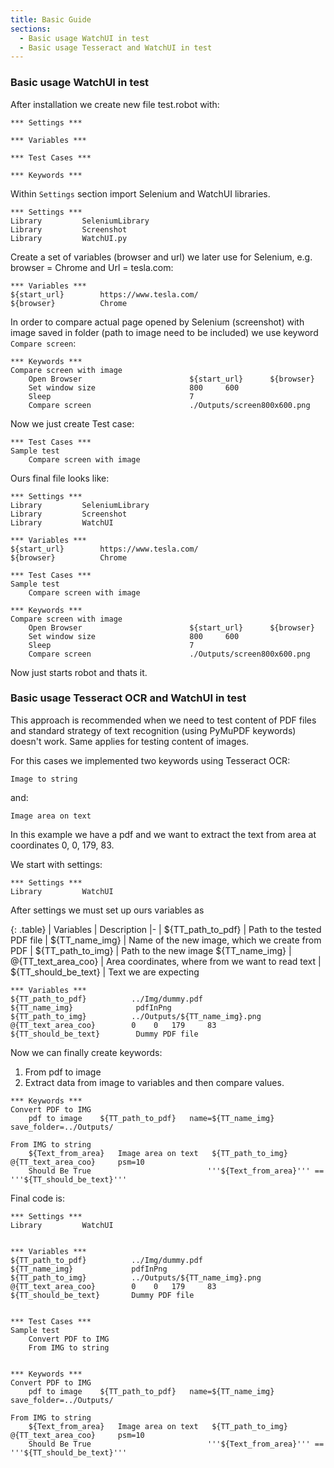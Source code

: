 ```yaml
---
title: Basic Guide
sections:
  - Basic usage WatchUI in test
  - Basic usage Tesseract and WatchUI in test
---
```


### Basic usage WatchUI in test

After installation we create new file test.robot with:

```robotframework
*** Settings ***

*** Variables ***

*** Test Cases ***

*** Keywords ***

```

Within `Settings` section import Selenium and WatchUI libraries.

```robotframework
*** Settings ***
Library         SeleniumLibrary
Library         Screenshot
Library         WatchUI.py
```

Create a set of variables (browser and url) we later use for Selenium, e.g. browser = Chrome and Url = tesla.com:

```robotframework
*** Variables ***
${start_url}        https://www.tesla.com/
${browser}          Chrome
```

In order to compare actual page opened by Selenium (screenshot) with image saved in folder (path to image need to be included) we use keyword `Compare screen`:

```robotframework
*** Keywords ***
Compare screen with image
    Open Browser                        ${start_url}      ${browser}
    Set window size                     800     600
    Sleep                               7
    Compare screen                      ./Outputs/screen800x600.png
```

Now we just create Test case:

```robotframework
*** Test Cases ***
Sample test
    Compare screen with image
```

Ours final file looks like:

```robotframework
*** Settings ***
Library         SeleniumLibrary
Library         Screenshot
Library         WatchUI

*** Variables ***
${start_url}        https://www.tesla.com/
${browser}          Chrome

*** Test Cases ***
Sample test
    Compare screen with image

*** Keywords ***
Compare screen with image
    Open Browser                        ${start_url}      ${browser}
    Set window size                     800     600
    Sleep                               7
    Compare screen                      ./Outputs/screen800x600.png
```

Now just starts robot and thats it.

### Basic usage Tesseract OCR and WatchUI in test

This approach is recommended when we need to test content of PDF files and standard strategy of text recognition (using PyMuPDF keywords) doesn't work. Same applies for testing content of images.

For this cases we implemented two keywords using Tesseract OCR:

```robotframework
Image to string
```

and:

```robotframework
Image area on text
```

In this example we have a pdf and we want to extract the text from area at coordinates 0, 0, 179, 83.

We start with settings:

```robotframework
*** Settings ***
Library         WatchUI
```

After settings we must set up ours variables as

<div class="table-responsive">

{: .table}
| Variables | Description
|-
| ${TT_path_to_pdf} | Path to the tested PDF file
| ${TT_name_img} | Name of the new image, which we create from PDF
| ${TT_path_to_img} | Path to the new image ${TT_name_img}
| @{TT_text_area_coo} | Area coordinates, where from we want to read text
| ${TT_should_be_text} | Text we are expecting

</div>

```robotframework
*** Variables ***
${TT_path_to_pdf}          ../Img/dummy.pdf
${TT_name_img}              pdfInPng
${TT_path_to_img}          ../Outputs/${TT_name_img}.png
@{TT_text_area_coo}        0    0   179     83
${TT_should_be_text}        Dummy PDF file
```

Now we can finally create keywords:

1. From pdf to image
2. Extract data from image to variables and then compare values.

```robotframework
*** Keywords ***
Convert PDF to IMG
    pdf to image    ${TT_path_to_pdf}   name=${TT_name_img}  save_folder=../Outputs/

From IMG to string
    ${Text_from_area}   Image area on text   ${TT_path_to_img}  @{TT_text_area_coo}     psm=10
    Should Be True                          '''${Text_from_area}''' == '''${TT_should_be_text}'''
```

Final code is:

```robotframework
*** Settings ***
Library         WatchUI


*** Variables ***
${TT_path_to_pdf}          ../Img/dummy.pdf
${TT_name_img}             pdfInPng
${TT_path_to_img}          ../Outputs/${TT_name_img}.png
@{TT_text_area_coo}        0    0   179     83
${TT_should_be_text}       Dummy PDF file


*** Test Cases ***
Sample test
    Convert PDF to IMG
    From IMG to string


*** Keywords ***
Convert PDF to IMG
    pdf to image    ${TT_path_to_pdf}   name=${TT_name_img}  save_folder=../Outputs/

From IMG to string
    ${Text_from_area}   Image area on text   ${TT_path_to_img}  @{TT_text_area_coo}     psm=10
    Should Be True                          '''${Text_from_area}''' == '''${TT_should_be_text}'''
```
